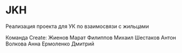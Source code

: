 # JKH
Реализация проекта для УК по взаимосвязи с жильцами

Команда Create:
Жиенов Марат
Филиппов Михаил
Шестаков Антон
Волкова Анна
Ермоленко Дмитрий
